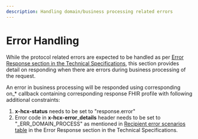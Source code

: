 ```yaml
---
description: Handling domain/business processing related errors
---
```


# Error Handling

While the protocol related errors are expected to be handled as per [Error Response section in the Technical Specifications](../../hcx-technical-specifications/open-protocol/key-components-building-blocks/error-descriptions.md), this section provides detail on responding when there are errors during business processing of the request.&#x20;

An error in business processing will be responded using corresponding on\_\* callback containing corresponding response FHIR profile with following additional constraints:

1. **x-hcx-status** needs to be set to "response.error"
2. Error code in **x-hcx-error**_**details** header needs to be set to "_ERR\_DOMAIN\_PROCESS" as mentioned in [Recipient error scenarios table](../../hcx-technical-specifications/open-protocol/key-components-building-blocks/error-descriptions.md#recipient-error-scenarios) in the Error Response section in the Technical Specifications. &#x20;
